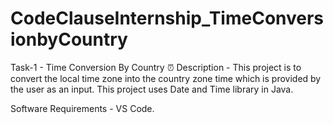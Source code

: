 # CodeClauseInternship_TimeConversionbyCountry

Task-1 - Time Conversion By Country ⏰
Description -
This project is to convert the local time zone into the country zone time which is provided by the user as an input. This project uses Date and Time library in Java.

Software Requirements -
VS Code.
